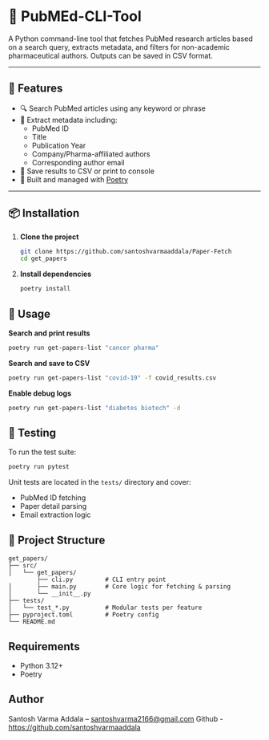 # 🧪 PubMEd-CLI-Tool

A Python command-line tool that fetches PubMed research articles based on a search query, extracts metadata, and filters for non-academic pharmaceutical authors. Outputs can be saved in CSV format.

---

## 🚀 Features

- 🔍 Search PubMed articles using any keyword or phrase
- 🧬 Extract metadata including:
  - PubMed ID
  - Title
  - Publication Year
  - Company/Pharma-affiliated authors
  - Corresponding author email
- 📄 Save results to CSV or print to console
- 🐍 Built and managed with [Poetry](https://python-poetry.org)

---

## 📦 Installation

1. **Clone the project**
   ```bash
   git clone https://github.com/santoshvarmaaddala/Paper-Fetch
   cd get_papers
   ```

2. **Install dependencies**
   ```bash
   poetry install
   ```

## 🔧 Usage
 **Search and print results**
  ```bash
  poetry run get-papers-list "cancer pharma"
  ```
  **Search and save to CSV**
  ```bash
  poetry run get-papers-list "covid-19" -f covid_results.csv
  ```
  **Enable debug logs**
  ```bash
  poetry run get-papers-list "diabetes biotech" -d
  ```

## 🧪 Testing
To run the test suite:

```bash
poetry run pytest
```
Unit tests are located in the ``tests/`` directory and cover:
 - PubMed ID fetching
 - Paper detail parsing
 - Email extraction logic

## 📁 Project Structure
```
get_papers/
├── src/
│   └── get_papers/
        ├── cli.py         # CLI entry point
│       ├── main.py        # Core logic for fetching & parsing
│       └── __init__.py    
├── tests/
│   └── test_*.py          # Modular tests per feature
├── pyproject.toml         # Poetry config
└── README.md
```

## Requirements
  - Python 3.12+
  - Poetry

## Author
Santosh Varma Addala – santoshvarma2166@gmail.com
Github - https://github.com/santoshvarmaaddala
